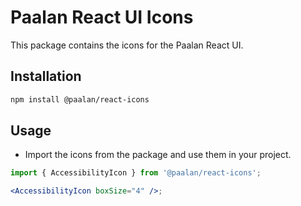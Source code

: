 # Paalan React UI Icons

This package contains the icons for the Paalan React UI.

## Installation

```bash
npm install @paalan/react-icons
```

## Usage

- Import the icons from the package and use them in your project.

```jsx
import { AccessibilityIcon } from '@paalan/react-icons';

<AccessibilityIcon boxSize="4" />;
```
